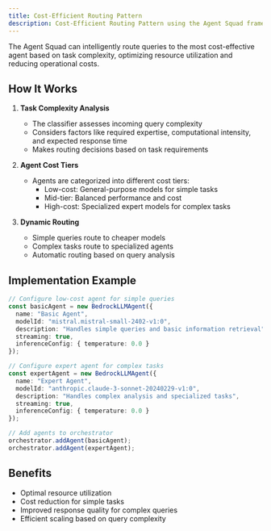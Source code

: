 ```yaml
---
title: Cost-Efficient Routing Pattern
description: Cost-Efficient Routing Pattern using the Agent Squad framework
---
```



The Agent Squad can intelligently route queries to the most cost-effective agent based on task complexity, optimizing resource utilization and reducing operational costs.

## How It Works

1. **Task Complexity Analysis**
   - The classifier assesses incoming query complexity
   - Considers factors like required expertise, computational intensity, and expected response time
   - Makes routing decisions based on task requirements

2. **Agent Cost Tiers**
   - Agents are categorized into different cost tiers:
     - Low-cost: General-purpose models for simple tasks
     - Mid-tier: Balanced performance and cost
     - High-cost: Specialized expert models for complex tasks

3. **Dynamic Routing**
   - Simple queries route to cheaper models
   - Complex tasks route to specialized agents
   - Automatic routing based on query analysis

## Implementation Example

```typescript
// Configure low-cost agent for simple queries
const basicAgent = new BedrockLLMAgent({
  name: "Basic Agent",
  modelId: "mistral.mistral-small-2402-v1:0",
  description: "Handles simple queries and basic information retrieval",
  streaming: true,
  inferenceConfig: { temperature: 0.0 }
});

// Configure expert agent for complex tasks
const expertAgent = new BedrockLLMAgent({
  name: "Expert Agent",
  modelId: "anthropic.claude-3-sonnet-20240229-v1:0",
  description: "Handles complex analysis and specialized tasks",
  streaming: true,
  inferenceConfig: { temperature: 0.0 }
});

// Add agents to orchestrator
orchestrator.addAgent(basicAgent);
orchestrator.addAgent(expertAgent);
```

## Benefits
- Optimal resource utilization
- Cost reduction for simple tasks
- Improved response quality for complex queries
- Efficient scaling based on query complexity